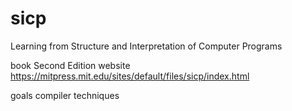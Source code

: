 # sicp
Learning from Structure and Interpretation of Computer Programs


book Second Edition
website https://mitpress.mit.edu/sites/default/files/sicp/index.html


goals
compiler techniques
